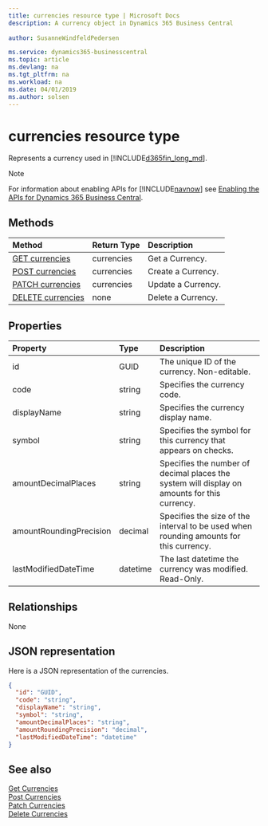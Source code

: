 ```yaml
---
title: currencies resource type | Microsoft Docs
description: A currency object in Dynamics 365 Business Central 
 
author: SusanneWindfeldPedersen

ms.service: dynamics365-businesscentral
ms.topic: article
ms.devlang: na
ms.tgt_pltfrm: na
ms.workload: na
ms.date: 04/01/2019
ms.author: solsen
---
```


# currencies resource type
Represents a currency used in [!INCLUDE[d365fin_long_md](../../includes/d365fin_long_md.md)].

> [!NOTE]  
> For information about enabling APIs for [!INCLUDE[navnow](../../includes/navnow_md.md)] see [Enabling the APIs for Dynamics 365 Business Central](../enabling-apis-for-dynamics-nav.md).

## Methods

| Method                                                  |Return Type|Description       |
|:--------------------------------------------------------|:----------|:-----------------|
|[GET currencies](../api/dynamics_currencies_get.md)      |currencies |Get a Currency.   |
|[POST currencies](../api/dynamics_create_currencies.md)  |currencies |Create a Currency.|
|[PATCH currencies](../api/dynamics_currencies_update.md) |currencies |Update a Currency.|
|[DELETE currencies](../api/dynamics_currencies_delete.md)|none       |Delete a Currency.|

## Properties

| Property              | Type   |Description                                                   |
|:----------------------|:-------|:-------------------------------------------------------------|
|id                     |GUID    |The unique ID of the currency. Non-editable.                  |
|code                   |string  |Specifies the currency code.                                  |
|displayName            |string  |Specifies the currency display name.                          |
|symbol                 |string  |Specifies the symbol for this currency that appears on checks.|
|amountDecimalPlaces    |string  |Specifies the number of decimal places the system will display on amounts for this currency.|
|amountRoundingPrecision|decimal |Specifies the size of the interval to be used when rounding amounts for this currency.|
|lastModifiedDateTime   |datetime|The last datetime the currency was modified. Read-Only.       |  


## Relationships
None

## JSON representation

Here is a JSON representation of the currencies.


```json
{
  "id": "GUID",
  "code": "string",
  "displayName": "string",
  "symbol": "string",
  "amountDecimalPlaces": "string",
  "amountRoundingPrecision": "decimal",
  "lastModifiedDateTime": "datetime"
}
```

## See also
  
[Get Currencies](../api/dynamics_currencies_get.md)  
[Post Currencies](../api/dynamics_create_currencies.md)  
[Patch Currencies](../api/dynamics_currencies_update.md)  
[Delete Currencies](../api/dynamics_currencies_delete.md)  